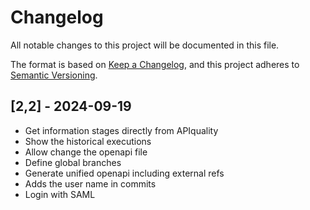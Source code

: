 # Changelog

All notable changes to this project will be documented in this file.

The format is based on [Keep a Changelog](https://keepachangelog.com/en/1.0.0/),
and this project adheres to [Semantic Versioning](https://semver.org/spec/v2.0.0.html).

 

## [2,2] - 2024-09-19
- Get information stages directly from APIquality
- Show the historical executions
- Allow change the openapi file
- Define global branches
- Generate unified openapi including external refs
- Adds the user name in commits
- Login with SAML
